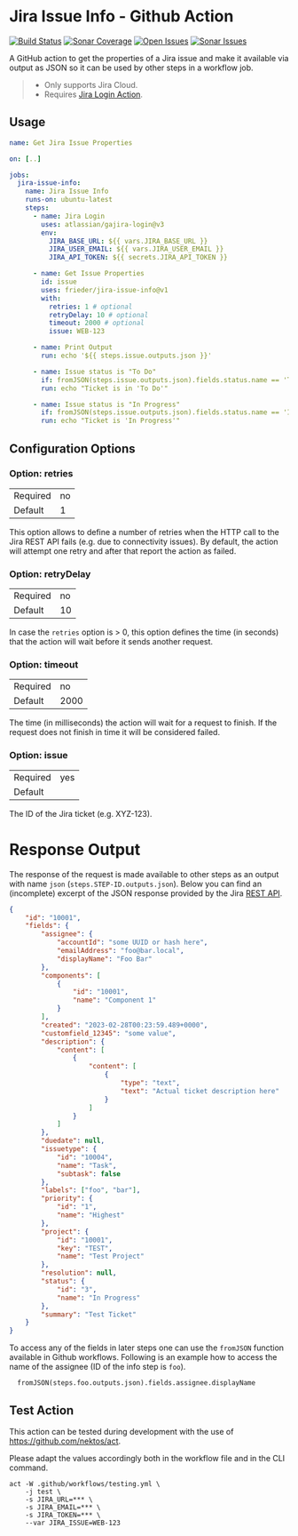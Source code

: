 # Jira Issue Info - Github Action

[![Build Status](https://img.shields.io/github/actions/workflow/status/frieder/jira-issue-info/ci-build.yml?label=Build%20Status)](https://github.com/frieder/jira-issue-info/actions/workflows/ci-build.yml)
[![Sonar Coverage](https://img.shields.io/sonar/coverage/frieder_jira-issue-info/main?server=https%3A%2F%2Fsonarcloud.io&label=Code%20Coverage)](https://sonarcloud.io/project/overview?id=frieder_jira-issue-info)
[![Open Issues](https://img.shields.io/github/issues-raw/frieder/jira-issue-info?label=Open%20Issues)](https://github.com/frieder/jira-issue-info/issues?q=is%3Aopen+is%3Aissue)
[![Sonar Issues](https://img.shields.io/sonar/violations/frieder_jira-issue-info/main?format=long&server=https%3A%2F%2Fsonarcloud.io&label=Sonar%20Violations)](https://sonarcloud.io/project/overview?id=frieder_jira-issue-info)

A GitHub action to get the properties of a Jira issue and make it available via output as JSON so it can be
used by other steps in a workflow job.

> -   Only supports Jira Cloud.
> -   Requires [Jira Login Action](https://github.com/marketplace/actions/jira-login).

## Usage

```yaml
name: Get Jira Issue Properties

on: [..]

jobs:
  jira-issue-info:
    name: Jira Issue Info
    runs-on: ubuntu-latest
    steps:
      - name: Jira Login
        uses: atlassian/gajira-login@v3
        env:
          JIRA_BASE_URL: ${{ vars.JIRA_BASE_URL }}
          JIRA_USER_EMAIL: ${{ vars.JIRA_USER_EMAIL }}
          JIRA_API_TOKEN: ${{ secrets.JIRA_API_TOKEN }}

      - name: Get Issue Properties
        id: issue
        uses: frieder/jira-issue-info@v1
        with:
          retries: 1 # optional
          retryDelay: 10 # optional
          timeout: 2000 # optional
          issue: WEB-123

      - name: Print Output
        run: echo '${{ steps.issue.outputs.json }}'

      - name: Issue status is "To Do"
        if: fromJSON(steps.issue.outputs.json).fields.status.name == 'To Do'
        run: echo "Ticket is in 'To Do'"

      - name: Issue status is "In Progress"
        if: fromJSON(steps.issue.outputs.json).fields.status.name == 'In Progress'
        run: echo "Ticket is 'In Progress'"
```

## Configuration Options

### Option: retries

|          |     |
| :------- | :-- |
| Required | no  |
| Default  | 1   |

This option allows to define a number of retries when the HTTP call to the Jira REST API fails (e.g. due to
connectivity issues). By default, the action will attempt one retry and after that report the action as failed.

### Option: retryDelay

|          |     |
| :------- | :-- |
| Required | no  |
| Default  | 10  |

In case the `retries` option is > 0, this option defines the time (in seconds) that the action will wait
before it sends another request.

### Option: timeout

|          |      |
| :------- | :--- |
| Required | no   |
| Default  | 2000 |

The time (in milliseconds) the action will wait for a request to finish. If the request does not finish in
time it will be considered failed.

### Option: issue

|          |     |
| :------- | :-- |
| Required | yes |
| Default  |     |

The ID of the Jira ticket (e.g. XYZ-123).

# Response Output

The response of the request is made available to other steps as an output with name `json`
(`steps.STEP-ID.outputs.json`). Below you
can find an (incomplete) excerpt of the JSON response provided by the Jira
[REST API](https://developer.atlassian.com/cloud/jira/platform/rest/v3/api-group-issues/#api-rest-api-3-issue-issueidorkey-get).

```json
{
    "id": "10001",
    "fields": {
        "assignee": {
            "accountId": "some UUID or hash here",
            "emailAddress": "foo@bar.local",
            "displayName": "Foo Bar"
        },
        "components": [
            {
                "id": "10001",
                "name": "Component 1"
            }
        ],
        "created": "2023-02-28T00:23:59.489+0000",
        "customfield_12345": "some value",
        "description": {
            "content": [
                {
                    "content": [
                        {
                            "type": "text",
                            "text": "Actual ticket description here"
                        }
                    ]
                }
            ]
        },
        "duedate": null,
        "issuetype": {
            "id": "10004",
            "name": "Task",
            "subtask": false
        },
        "labels": ["foo", "bar"],
        "priority": {
            "id": "1",
            "name": "Highest"
        },
        "project": {
            "id": "10001",
            "key": "TEST",
            "name": "Test Project"
        },
        "resolution": null,
        "status": {
            "id": "3",
            "name": "In Progress"
        },
        "summary": "Test Ticket"
    }
}
```

To access any of the fields in later steps one can use the `fromJSON` function available in Github
workflows. Following is an example how to access the name of the assignee (ID of the info step is `foo`).
```
  fromJSON(steps.foo.outputs.json).fields.assignee.displayName
```

## Test Action

This action can be tested during development with the use of https://github.com/nektos/act.

Please adapt the values accordingly both in the workflow file and in the CLI command.

```
act -W .github/workflows/testing.yml \
    -j test \
    -s JIRA_URL=*** \
    -s JIRA_EMAIL=*** \
    -s JIRA_TOKEN=*** \
    --var JIRA_ISSUE=WEB-123
```
